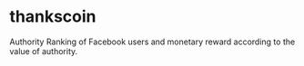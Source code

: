 # thankscoin
Authority Ranking of Facebook users and monetary reward according to the value of authority.
